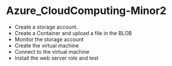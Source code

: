 # Azure_CloudComputing-Minor2
- Create a storage account.
- Create a Container and upload a file in the BLOB
- Monitor the storage account
- Create the virtual machine
- Connect to the virtual machine
- Install the web server role and test

